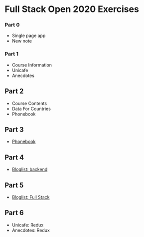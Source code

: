 # Full Stack Open 2020 Exercises

### Part 0

- Single page app
- New note

### Part 1
- Course Information
- Unicafe
- Anecdotes

## Part 2
- Course Contents
- Data For Countries
- Phonebook

## Part 3
- [Phonebook](https://github.com/lightkun10/Phonebook)

## Part 4
- [Bloglist: backend](https://github.com/lightkun10/Blog-List)

## Part 5
- [Bloglist: Full Stack](https://github.com/lightkun10/BlogList-FullStack)

## Part 6
- Unicafe: Redux
- Anecdotes: Redux